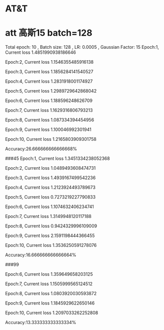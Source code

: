 # AT&T
# att 高斯15 batch=128
Total epoch: 10 ,  Batch size: 128 ,  LR: 0.0005 ,  Gaussian Factor: 15
Epoch:1,  Current loss 1.4851990938186646

Epoch:2,  Current loss 1.1546355485916138

Epoch:3,  Current loss 1.1856284141540527

Epoch:4,  Current loss 1.2831918001174927

Epoch:5,  Current loss 1.2989729642868042

Epoch:6,  Current loss 1.188596248626709

Epoch:7,  Current loss 1.1629316806793213

Epoch:8,  Current loss 1.087334394454956

Epoch:9,  Current loss 1.100046992301941

Epoch:10,  Current loss 1.2165803909301758

Accuracy:26.666666666666668%

###45
Epoch:1,  Current loss 1.3451334238052368

Epoch:2,  Current loss 1.0489493608474731

Epoch:3,  Current loss 1.4939167499542236

Epoch:4,  Current loss 1.2123924493789673

Epoch:5,  Current loss 0.7273219227790833

Epoch:6,  Current loss 1.1074632406234741

Epoch:7,  Current loss 1.3149948120117188

Epoch:8,  Current loss 0.9424329996109009

Epoch:9,  Current loss 2.1591198444366455

Epoch:10,  Current loss 1.3536250591278076

Accuracy:16.666666666666664%

###99

Epoch:6,  Current loss 1.359649658203125

Epoch:7,  Current loss 1.1505999565124512

Epoch:8,  Current loss 1.0803920030593872

Epoch:9,  Current loss 1.1845929622650146

Epoch:10,  Current loss 1.2097033262252808

Accuracy:13.333333333333334%
